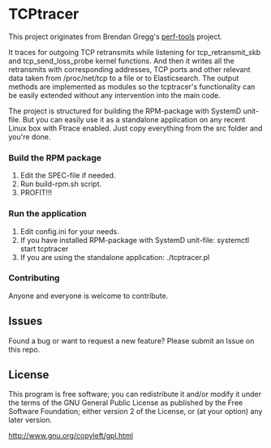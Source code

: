TCPtracer
=========

This project originates from Brendan Gregg's [perf-tools](https://github.com/brendangregg/perf-tools) project.

It traces for outgoing TCP retransmits while listening for tcp_retransmit_skb and tcp_send_loss_probe kernel functions. And then it writes all the retransmits with corresponding addresses, TCP ports and other relevant data taken from /proc/net/tcp to a file or to Elasticsearch. The output methods are implemented as modules so the tcptracer's functionality can be easily extended without any intervention into the main code.

The project is structured for building the RPM-package with SystemD unit-file. But you can easily use it as a standalone application on any recent Linux box with Ftrace enabled. Just copy everything from the src folder and you're done.

### Build the RPM package

1. Edit the SPEC-file if needed.
2. Run build-rpm.sh script.
3. PROFIT!!!

### Run the application

1. Edit config.ini for your needs.
2. If you have installed RPM-package with SystemD unit-file:
    systemctl start tcptracer
3. If you are using the standalone application:
    ./tcptracer.pl


### Contributing

Anyone and everyone is welcome to contribute. 


## Issues

Found a bug or want to request a new feature? Please submit an Issue on this repo.


## License

This program is free software; you can redistribute it and/or modify it under the terms of the GNU General Public License as published by the Free Software Foundation; either version 2 of the License, or (at your option) any later version.

http://www.gnu.org/copyleft/gpl.html
